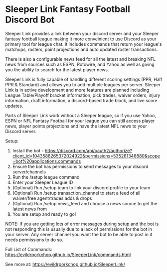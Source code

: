 <h1>Sleeper Link Fantasy Football Discord Bot</h1>

Sleeper Link provides a link between your discord server and your Sleeper fantasy football league making it more conveinient to use Discord as your primary tool for league chat. It includes commands that return your league's matchups, rosters, point projections and auto updated roster transactions.

There is also a configurable news feed for all the latest and breaking NFL news from sources such as ESPN, Rotowire, and Yahoo as well as giving you the ability to search for the latest player news.

Sleeper Link is fully capable of handling different scoring settings (PPR, Half PPR & Standard) and allows you to add multiple leagues per server. Sleeper Link is in active development and more features are planned including League Table/Playoff bracket information, pick trades, waiver orders, injury information, draft information, a discord-based trade block, and live score updates.

Parts of Sleeper Link work without a Sleeper league, so if you use Yahoo, ESPN or NFL Fantasy Football for your league you can still access player news, player points projections and have the latest NFL news to your Discord server.

Setup:

1) Install the bot - https://discord.com/api/oauth2/authorize?client_id=1043588265372024922&permissions=535261346880&scope=bot%20applications.commands
2) Ensure the bot has permissions to send messages to your discord server/channels
3) Run the /setup league command
4) Enter your Sleeper League ID
5) (Optional) Run /setup team to link your discord profile to your team
6) (Optional) Run /setup transaction_channel to start a feed of all waiver/free agent/trades adds & drops
7) (Optional) Run /setup news_feed and choose a news source to get the latest news from 
8) You are setup and ready to go!

NOTE: If you are getting lots of error messages during setup and the bot is not responding this is usually due to a lack of permissions for the bot in your server. Any server channel you want the bot to be able to post in it needs permissions to do so.

Full List of Commands: https://evildrporkchop.github.io/SleeperLink/commands.html

See more at: https://evildrporkchop.github.io/SleeperLink/